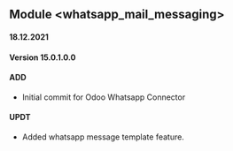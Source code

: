 ## Module <whatsapp_mail_messaging>

#### 18.12.2021
#### Version 15.0.1.0.0
#### ADD
- Initial commit for Odoo Whatsapp Connector

#### UPDT

- Added whatsapp message template feature.